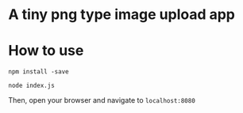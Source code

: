 # A tiny png type image upload app

# How to use
```
npm install -save

node index.js

```
Then, open your browser and navigate to `localhost:8080`
